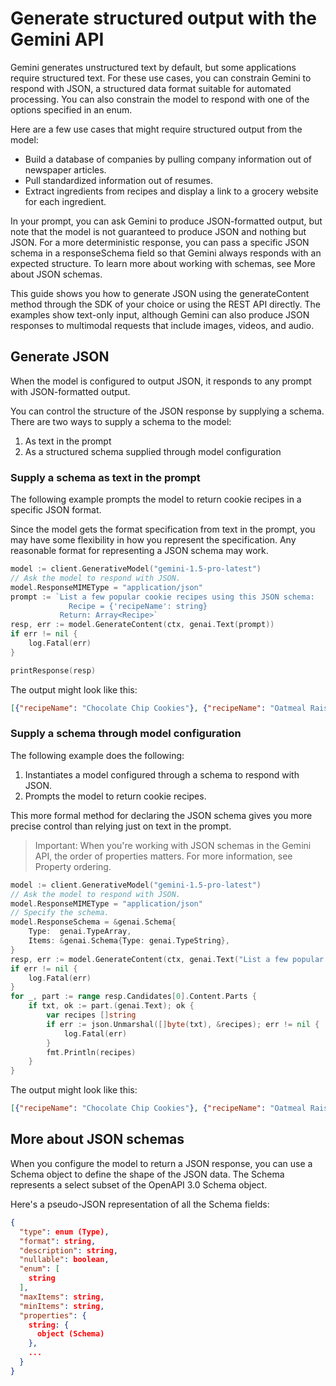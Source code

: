 # Generate structured output with the Gemini API

Gemini generates unstructured text by default, but some applications require structured text. For these use cases, you can constrain Gemini to respond with JSON, a structured data format suitable for automated processing. You can also constrain the model to respond with one of the options specified in an enum.

Here are a few use cases that might require structured output from the model:

- Build a database of companies by pulling company information out of newspaper articles.
- Pull standardized information out of resumes.
- Extract ingredients from recipes and display a link to a grocery website for each ingredient.

In your prompt, you can ask Gemini to produce JSON-formatted output, but note that the model is not guaranteed to produce JSON and nothing but JSON. For a more deterministic response, you can pass a specific JSON schema in a responseSchema field so that Gemini always responds with an expected structure. To learn more about working with schemas, see More about JSON schemas.

This guide shows you how to generate JSON using the generateContent method through the SDK of your choice or using the REST API directly. The examples show text-only input, although Gemini can also produce JSON responses to multimodal requests that include images, videos, and audio.

## Generate JSON

When the model is configured to output JSON, it responds to any prompt with JSON-formatted output.

You can control the structure of the JSON response by supplying a schema. There are two ways to supply a schema to the model:

1. As text in the prompt
2. As a structured schema supplied through model configuration

### Supply a schema as text in the prompt

The following example prompts the model to return cookie recipes in a specific JSON format.

Since the model gets the format specification from text in the prompt, you may have some flexibility in how you represent the specification. Any reasonable format for representing a JSON schema may work.

```go
model := client.GenerativeModel("gemini-1.5-pro-latest")
// Ask the model to respond with JSON.
model.ResponseMIMEType = "application/json"
prompt := `List a few popular cookie recipes using this JSON schema:
             Recipe = {'recipeName': string}
           Return: Array<Recipe>`
resp, err := model.GenerateContent(ctx, genai.Text(prompt))
if err != nil {
    log.Fatal(err)
}

printResponse(resp)
```

The output might look like this:

```json
[{"recipeName": "Chocolate Chip Cookies"}, {"recipeName": "Oatmeal Raisin Cookies"}, {"recipeName": "Snickerdoodles"}, {"recipeName": "Sugar Cookies"}, {"recipeName": "Peanut Butter Cookies"}]
```

### Supply a schema through model configuration

The following example does the following:

1. Instantiates a model configured through a schema to respond with JSON.
2. Prompts the model to return cookie recipes.

This more formal method for declaring the JSON schema gives you more precise control than relying just on text in the prompt.

> Important: When you're working with JSON schemas in the Gemini API, the order of properties matters. For more information, see Property ordering.

```go
model := client.GenerativeModel("gemini-1.5-pro-latest")
// Ask the model to respond with JSON.
model.ResponseMIMEType = "application/json"
// Specify the schema.
model.ResponseSchema = &genai.Schema{
	Type:  genai.TypeArray,
	Items: &genai.Schema{Type: genai.TypeString},
}
resp, err := model.GenerateContent(ctx, genai.Text("List a few popular cookie recipes using this JSON schema."))
if err != nil {
	log.Fatal(err)
}
for _, part := range resp.Candidates[0].Content.Parts {
	if txt, ok := part.(genai.Text); ok {
		var recipes []string
		if err := json.Unmarshal([]byte(txt), &recipes); err != nil {
			log.Fatal(err)
		}
		fmt.Println(recipes)
	}
}
```

The output might look like this:

```json
[{"recipeName": "Chocolate Chip Cookies"}, {"recipeName": "Oatmeal Raisin Cookies"}, {"recipeName": "Snickerdoodles"}, {"recipeName": "Sugar Cookies"}, {"recipeName": "Peanut Butter Cookies"}]
```

## More about JSON schemas

When you configure the model to return a JSON response, you can use a Schema object to define the shape of the JSON data. The Schema represents a select subset of the OpenAPI 3.0 Schema object.

Here's a pseudo-JSON representation of all the Schema fields:

```json
{
  "type": enum (Type),
  "format": string,
  "description": string,
  "nullable": boolean,
  "enum": [
    string
  ],
  "maxItems": string,
  "minItems": string,
  "properties": {
    string: {
      object (Schema)
    },
    ...
  }
}
```
